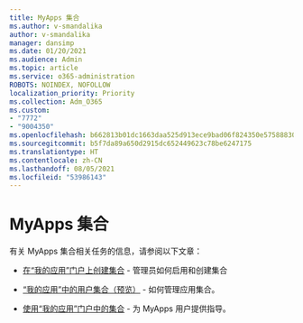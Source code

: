 ```yaml
---
title: MyApps 集合
ms.author: v-smandalika
author: v-smandalika
manager: dansimp
ms.date: 01/20/2021
ms.audience: Admin
ms.topic: article
ms.service: o365-administration
ROBOTS: NOINDEX, NOFOLLOW
localization_priority: Priority
ms.collection: Adm_O365
ms.custom:
- "7772"
- "9004350"
ms.openlocfilehash: b662813b01dc1663daa525d913ece9bad06f824350e575888306d2ace222d0e7
ms.sourcegitcommit: b5f7da89a650d2915dc652449623c78be6247175
ms.translationtype: HT
ms.contentlocale: zh-CN
ms.lasthandoff: 08/05/2021
ms.locfileid: "53986143"
---
```

# <a name="myapps-collections"></a>MyApps 集合

有关 MyApps 集合相关任务的信息，请参阅以下文章：

- [在“我的应用”门户上创建集合](https://docs.microsoft.com/azure/active-directory/manage-apps/access-panel-collections) - 管理员如何启用和创建集合

- [“我的应用”中的用户集合（预览）](https://docs.microsoft.com/azure/active-directory/user-help/my-apps-portal-user-collections) - 如何管理应用集合。 

- [使用“我的应用”门户中的集合](https://docs.microsoft.com/azure/active-directory/user-help/my-applications-portal-workspaces) - 为 MyApps 用户提供指导。